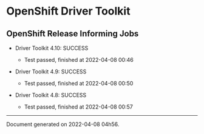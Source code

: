 
OpenShift Driver Toolkit
========================

OpenShift Release Informing Jobs
--------------------------------



* Driver Toolkit 4.10: SUCCESS
  - Test passed, finished at 2022-04-08 00:46








* Driver Toolkit 4.9: SUCCESS
  - Test passed, finished at 2022-04-08 00:50








* Driver Toolkit 4.8: SUCCESS
  - Test passed, finished at 2022-04-08 00:57






---
Document generated on 2022-04-08 04h56.
